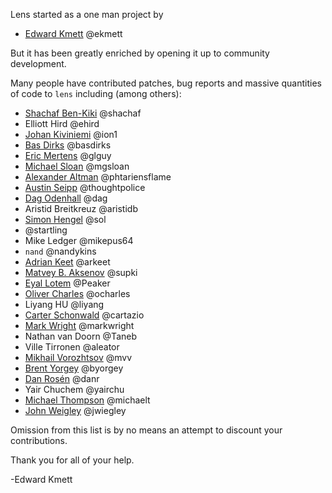 Lens started as a one man project by

* [Edward Kmett](mailto:ekmett@gmail.com) @ekmett

But it has been greatly enriched by opening it up to community development.

Many people have contributed patches, bug reports and massive quantities of code to `lens` including (among others):

* [Shachaf Ben-Kiki](mailto:shachaf@gmail.com) @shachaf
* Elliott Hird @ehird
* [Johan Kiviniemi](mailto:johan@kiviniemi.name) @ion1
* [Bas Dirks](mailto:ik@basdirks.eu) @basdirks
* [Eric Mertens](mailto:emertens@gmail.com) @glguy
* [Michael Sloan](mailto:mgsloan@gmail.com) @mgsloan
* [Alexander Altman](mailto:alexanderaltman@me.com) @phtariensflame
* [Austin Seipp](mailto:mad.one@gmail.com) @thoughtpolice
* [Dag Odenhall](mailto:dag.odenhall@gmail.com) @dag
* Aristid Breitkreuz @aristidb
* [Simon Hengel](mailto:sol@typeful.net) @sol
* @startling
* Mike Ledger @mikepus64
* `nand` @nandykins
* [Adrian Keet](mailto:arkeet@gmail.com) @arkeet
* [Matvey B. Aksenov](mailto:matvey.aksenov@gmail.com) @supki
* [Eyal Lotem](mailto:eyal.lotem+github@gmail.com) @Peaker
* [Oliver Charles](mailto:ollie@ocharles.org.uk) @ocharles
* Liyang HU @liyang
* [Carter Schonwald](mailto:carter.schonwald@gmail.com) @cartazio
* [Mark Wright](mailto:gienah@gentoo.org) @markwright
* Nathan van Doorn @Taneb
* Ville Tirronen @aleator
* [Mikhail Vorozhtsov](mailto:mikhail.vorozhtsov@gmail.com) @mvv
* [Brent Yorgey](mailto:byorgey@gmail.com) @byorgey
* [Dan Rosén](mailto:danr@fripost.org) @danr
* Yair Chuchem @yairchu
* [Michael Thompson](mailto:what_is_it_to_do_anything@yahoo.com) @michaelt
* [John Weigley](mailto:johnw@newartisans.com) @jwiegley

Omission from this list is by no means an attempt to discount your contributions.

Thank you for all of your help.

-Edward Kmett
